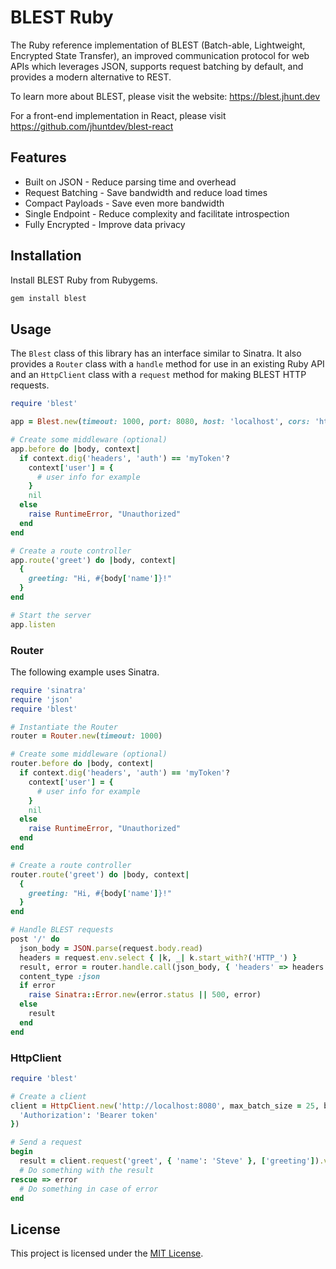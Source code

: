 # BLEST Ruby

The Ruby reference implementation of BLEST (Batch-able, Lightweight, Encrypted State Transfer), an improved communication protocol for web APIs which leverages JSON, supports request batching by default, and provides a modern alternative to REST.

To learn more about BLEST, please visit the website: https://blest.jhunt.dev

For a front-end implementation in React, please visit https://github.com/jhuntdev/blest-react

## Features

- Built on JSON - Reduce parsing time and overhead
- Request Batching - Save bandwidth and reduce load times
- Compact Payloads - Save even more bandwidth
- Single Endpoint - Reduce complexity and facilitate introspection
- Fully Encrypted - Improve data privacy

## Installation

Install BLEST Ruby from Rubygems.

```bash
gem install blest
```

## Usage

The `Blest` class of this library has an interface similar to Sinatra. It also provides a `Router` class with a `handle` method for use in an existing Ruby API and an `HttpClient` class with a `request` method for making BLEST HTTP requests.

```ruby
require 'blest'

app = Blest.new(timeout: 1000, port: 8080, host: 'localhost', cors: 'http://localhost:3000')

# Create some middleware (optional)
app.before do |body, context|
  if context.dig('headers', 'auth') == 'myToken'?
    context['user'] = {
      # user info for example
    }
    nil
  else
    raise RuntimeError, "Unauthorized"
  end
end

# Create a route controller
app.route('greet') do |body, context|
  {
    greeting: "Hi, #{body['name']}!"
  }
end

# Start the server
app.listen
```

### Router

The following example uses Sinatra.

```ruby
require 'sinatra'
require 'json'
require 'blest'

# Instantiate the Router
router = Router.new(timeout: 1000)

# Create some middleware (optional)
router.before do |body, context|
  if context.dig('headers', 'auth') == 'myToken'?
    context['user'] = {
      # user info for example
    }
    nil
  else
    raise RuntimeError, "Unauthorized"
  end
end

# Create a route controller
router.route('greet') do |body, context|
  {
    greeting: "Hi, #{body['name']}!"
  }
end

# Handle BLEST requests
post '/' do
  json_body = JSON.parse(request.body.read)
  headers = request.env.select { |k, _| k.start_with?('HTTP_') }
  result, error = router.handle.call(json_body, { 'headers' => headers })
  content_type :json
  if error
    raise Sinatra::Error.new(error.status || 500, error)
  else
    result
  end
end
```

### HttpClient

```ruby
require 'blest'

# Create a client
client = HttpClient.new('http://localhost:8080', max_batch_size = 25, buffer_delay = 10, http_headers = {
  'Authorization': 'Bearer token'
})

# Send a request
begin
  result = client.request('greet', { 'name': 'Steve' }, ['greeting']).value
  # Do something with the result
rescue => error
  # Do something in case of error
end
```


## License

This project is licensed under the [MIT License](LICENSE).